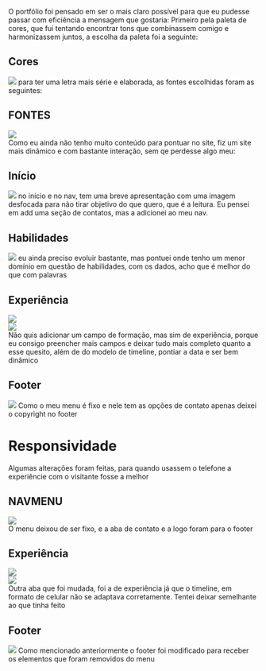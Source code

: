 O portfólio foi pensado em ser o mais claro possível para que eu pudesse passar com eficiência a mensagem que gostaria:
Primeiro pela paleta de cores, que fui tentando encontrar tons que combinassem comigo e harmonizassem juntos, a escolha da paleta foi a seguinte:
<h2>Cores</h2>
<img src="https://github.com/melolena/portif-lio/assets/89108304/d3d7d25c-3d9c-4a92-b766-621d6022f269">
para ter uma letra mais série e elaborada, as fontes escolhidas foram as seguintes:
<h2>FONTES</h2>
<img src="https://github.com/melolena/portif-lio/assets/89108304/fd7aed77-db51-4d75-9d47-33918d71b855"><br>
Como eu ainda não tenho muito conteúdo para pontuar no site, fiz um site mais dinâmico e com bastante interação, sem qe perdesse algo meu:
<h2>Início</h2>
<img src="https://github.com/melolena/portif-lio/assets/89108304/83f39eb1-2b3e-401d-992f-abf160549c65">
no início e no nav, tem uma breve apresentação com uma imagem desfocada para não tirar objetivo do que quero, que é a leitura. Eu pensei em add uma seção de contatos, mas a adicionei ao meu nav.
<h2>Habilidades</h2>
<img src="https://github.com/melolena/portif-lio/assets/89108304/24b098e7-e8a8-4968-b427-f61c81b47d82">
eu ainda preciso evoluir bastante, mas  pontuei onde tenho um menor domínio em questão de habilidades, com os dados, acho que é melhor do que com palavras
<h2>Experiência</h2>
<img src="https://github.com/melolena/portif-lio/assets/89108304/f0543535-2ccd-4d31-8507-e16b6f0d550d"><br>
<img src="https://github.com/melolena/portif-lio/assets/89108304/ec52790a-8080-40ae-9774-a5ff747a579d"><br>
Não quis adicionar um campo de formação, mas sim de experiência, porque eu consigo preencher mais campos e deixar tudo mais completo quanto a esse quesito, além de do modelo de timeline, pontiar a data e ser bem dinâmico
<h2>Footer</h2>
<img src="https://github.com/melolena/portif-lio/assets/89108304/61b09a4f-2096-4aea-948e-f9a7c5380864">
Como o meu menu é fixo e nele tem as opções de contato apenas deixei o copyright no footer

<h1>Responsividade</h1>
Algumas alterações foram feitas, para quando usassem o telefone a experiêncie com o visitante fosse a melhor
<h2>NAVMENU</h2>
<img src="https://github.com/melolena/portif-lio/assets/89108304/75fe8044-3d50-472b-a3a8-2e2d8a4c9617"><br>
O menu deixou de ser fixo, e a aba de contato e a logo foram para o footer

<h2>Experiência</h2>
<img src="https://github.com/melolena/portif-lio/assets/89108304/cb9558f9-403b-430a-9e26-cf0227225f5a"> <br>
<img src="https://github.com/melolena/portif-lio/assets/89108304/17cb2878-b801-4b70-8da1-a0fad95ae79f"><br>
Outra aba que foi mudada, foi a de experiência já que o timeline, em formato de celular não se adaptava corretamente. Tentei deixar semelhante ao que tinha feito 

<h2>Footer</h2>
<img src="https://github.com/melolena/portif-lio/assets/89108304/130c9188-a267-456a-93a0-e3bd99f0b3d6">
Como mencionado anteriormente o footer foi modificado para receber os elementos que foram removidos do menu


